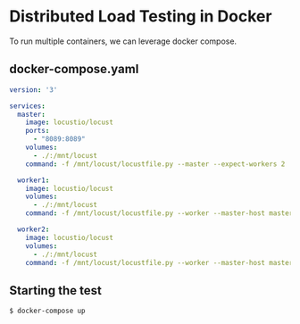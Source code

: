 # Distributed Load Testing in Docker

To run multiple containers, we can leverage docker compose.

## docker-compose.yaml

```yaml
version: '3'

services:
  master:
    image: locustio/locust
    ports:
      - "8089:8089"
    volumes:
      - ./:/mnt/locust
    command: -f /mnt/locust/locustfile.py --master --expect-workers 2

  worker1:
    image: locustio/locust
    volumes:
      - ./:/mnt/locust
    command: -f /mnt/locust/locustfile.py --worker --master-host master

  worker2:
    image: locustio/locust
    volumes:
      - ./:/mnt/locust
    command: -f /mnt/locust/locustfile.py --worker --master-host master
```

## Starting the test

```shell
$ docker-compose up
```
